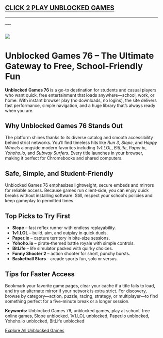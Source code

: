 <h2><a href="https://geography-test-10.live/">CLICK 2 PLAY UNBLOCKED GAMES</a></h2>

<HR>---

<h3><a href="https://geography-test-10.live/"><img src="https://geography-test-10.live/x1.png"></a></h3>



<h1>Unblocked Games 76 &ndash; The Ultimate Gateway to Free, School-Friendly Fun</h1>
<p><strong>Unblocked Games 76</strong> is a go-to destination for students and casual players who want quick, free entertainment that loads anywhere&mdash;school, work, or home. With instant browser play (no downloads, no logins), the site delivers fast performance, simple navigation, and a huge library that&rsquo;s always ready when you are.</p>
<h2>Why Unblocked Games 76 Stands Out</h2>
<p>The platform shines thanks to its diverse catalog and smooth accessibility behind strict networks. You&rsquo;ll find timeless hits like <em>Run 3</em>, <em>Slope</em>, and <em>Happy Wheels</em> alongside modern favorites including <em>1v1.LOL</em>, <em>BitLife</em>, <em>Paper.io</em>, <em>Yohoho.io</em>, and <em>Subway Surfers</em>. Every title launches in your browser, making it perfect for Chromebooks and shared computers.</p>
<h2>Safe, Simple, and Student-Friendly</h2>
<p>Unblocked Games 76 emphasizes lightweight, secure embeds and mirrors for reliable access. Because games run client-side, you can enjoy quick breaks without installing software. Still, respect your school&rsquo;s policies and keep gameplay to permitted times.</p>
<h2>Top Picks to Try First</h2>
<ul>
<li><strong>Slope</strong> &ndash; fast reflex runner with endless replayability.</li>
<li><strong>1v1.LOL</strong> &ndash; build, aim, and outplay in quick duels.</li>
<li><strong>Paper.io</strong> &ndash; capture territory in bite-size sessions.</li>
<li><strong>Yohoho.io</strong> &ndash; pirate-themed battle royale with simple controls.</li>
<li><strong>BitLife</strong> &ndash; life simulator packed with quirky choices.</li>
<li><strong>Funny Shooter 2</strong> &ndash; action shooter for short, punchy bursts.</li>
<li><strong>Basketball Stars</strong> &ndash; arcade sports fun, solo or versus.</li>
</ul>
<h2>Tips for Faster Access</h2>
<p>Bookmark your favorite game pages, clear your cache if a title fails to load, and try an alternate mirror if your network is extra strict. For discovery, browse by category&mdash;action, puzzle, racing, strategy, or multiplayer&mdash;to find something perfect for a five-minute break or a longer session.</p>
<p class="tags"><strong>Keywords:</strong> Unblocked Games 76, unblocked games, play at school, free online games, Slope unblocked, 1v1.LOL unblocked, Paper.io unblocked, Yohoho.io unblocked, BitLife unblocked</p>
<p><a class="cta" href="/unblocked/" aria-label="Explore all unblocked games">Explore All Unblocked Games</a></p>

